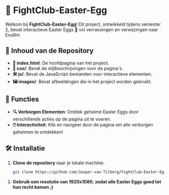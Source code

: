 # 🥊 FightClub-Easter-Egg

Welkom bij **FightClub-Easter-Egg**! Dit project, ontwikkeld tijdens semester 2, bevat interactieve Easter Eggs 🐣 vol verrassingen en verwijzingen naar EnoRm

## 📂 Inhoud van de Repository

- **📄 index.html**: De hoofdpagina van het project.
- **🎨 css/**: Bevat de stijlbeschrijvingen voor de pagina's.
- **🛠️ js/**: Bevat de JavaScript-bestanden voor interactieve elementen.
- **🖼️ images/**: Bevat afbeeldingen die in het project worden gebruikt.

## 🚀 Functies

- **🔍 Verborgen Elementen**: Ontdek geheime Easter Eggs door verschillende acties op de pagina uit te voeren.
- **🖱️ Interactiviteit**: Klik en navigeer door de pagina om alle verborgen geheimen te ontdekken!

## 🛠️ Installatie

1. **Clone de repository** naar je lokale machine:
   ```bash
   git clone https://github.com/Jasper-van-Tilborg/FightClub-Easter-Egg.git
   ```
2. **Gebruik een resolutie van 1920x1080, zodat alle Easter Eggs goed tot hun recht komen ;)**
